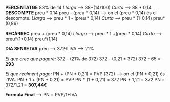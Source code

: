 **PERCENTATGE**
88% de 14
*Llarga* --> 88*(14/100)
*Curta* --> 88 * 0,14
**DESCOMPTE**
preu * 0.14
preu - (preu * 0,14) --> on el (preu * 0,14) és el descompte.
*Llarga* --> preu * 1 - (preu * 0,14)
*Curta* --> preu * (1-0,14)
            preu*(0,86)
            
**RECÀRREC**
preu + (preu * 0,14)
*Llarga* --> preu * 1 +(preu * 0,14)
*Curta* --> preu*(1+0,14)
            preu*(1,14)
            
            
**DIA SENSE IVA** 
preu --> 372€               IVA --> 21%

*El que crec que pagaré:*
372 - (~~21% de 372~~)
372 - (0,21 * 372)
372 - 65 = **293**

*El que realment pago:*
PN + (PN * 0,21) = PVP (372) --> on el (PN * 0,21) és l'IVA.
PN * 1 + (PN * 0,21) = PVP
PN * (1 + 0,21) = 372
PN * 1,21 = 372
PN = 372/1,21 = **307,44€**

**Formula Final** --> PN = PVP/1+IVA

